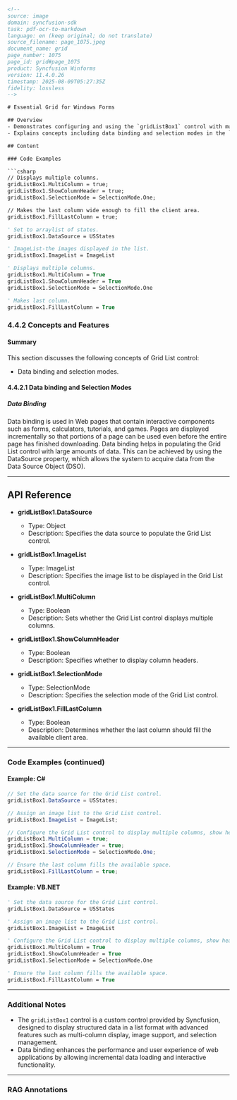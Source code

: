 ```html
<!-- 
source: image
domain: syncfusion-sdk
task: pdf-ocr-to-markdown
language: en (keep original; do not translate)
source_filename: page_1075.jpeg
document_name: grid
page_number: 1075
page_id: grid#page_1075
product: Syncfusion Winforms
version: 11.4.0.26
timestamp: 2025-08-09T05:27:35Z
fidelity: lossless
-->

# Essential Grid for Windows Forms

## Overview
- Demonstrates configuring and using the `gridListBox1` control with multiple columns, showing headers, handling selection, and filling the last column.
- Explains concepts including data binding and selection modes in the `Grid List` control.

## Content

### Code Examples

```csharp
// Displays multiple columns.
gridListBox1.MultiColumn = true;
gridListBox1.ShowColumnHeader = true;
gridListBox1.SelectionMode = SelectionMode.One;

// Makes the last column wide enough to fill the client area.
gridListBox1.FillLastColumn = true;
```

```vb
' Set to arraylist of states.
gridListBox1.DataSource = USStates

' ImageList-the images displayed in the list.
gridListBox1.ImageList = ImageList

' Displays multiple columns.
gridListBox1.MultiColumn = True
gridListBox1.ShowColumnHeader = True
gridListBox1.SelectionMode = SelectionMode.One

' Makes last column.
gridListBox1.FillLastColumn = True
```

### 4.4.2 Concepts and Features

#### Summary
This section discusses the following concepts of Grid List control:

- Data binding and selection modes.

#### 4.4.2.1 Data binding and Selection Modes

##### Data Binding

Data binding is used in Web pages that contain interactive components such as forms, calculators, tutorials, and games. Pages are displayed incrementally so that portions of a page can be used even before the entire page has finished downloading. Data binding helps in populating the Grid List control with large amounts of data. This can be achieved by using the DataSource property, which allows the system to acquire data from the Data Source Object (DSO).

---

## API Reference

- **gridListBox1.DataSource**
  - Type: Object
  - Description: Specifies the data source to populate the Grid List control.

- **gridListBox1.ImageList**
  - Type: ImageList
  - Description: Specifies the image list to be displayed in the Grid List control.

- **gridListBox1.MultiColumn**
  - Type: Boolean
  - Description: Sets whether the Grid List control displays multiple columns.

- **gridListBox1.ShowColumnHeader**
  - Type: Boolean
  - Description: Specifies whether to display column headers.

- **gridListBox1.SelectionMode**
  - Type: SelectionMode
  - Description: Specifies the selection mode of the Grid List control.

- **gridListBox1.FillLastColumn**
  - Type: Boolean
  - Description: Determines whether the last column should fill the available client area.

---

### Code Examples (continued)

#### Example: C#

```csharp
// Set the data source for the Grid List control.
gridListBox1.DataSource = USStates;

// Assign an image list to the Grid List control.
gridListBox1.ImageList = ImageList;

// Configure the Grid List control to display multiple columns, show headers, and set the selection mode.
gridListBox1.MultiColumn = true;
gridListBox1.ShowColumnHeader = true;
gridListBox1.SelectionMode = SelectionMode.One;

// Ensure the last column fills the available space.
gridListBox1.FillLastColumn = true;
```

#### Example: VB.NET

```vb
' Set the data source for the Grid List control.
gridListBox1.DataSource = USStates

' Assign an image list to the Grid List control.
gridListBox1.ImageList = ImageList

' Configure the Grid List control to display multiple columns, show headers, and set the selection mode.
gridListBox1.MultiColumn = True
gridListBox1.ShowColumnHeader = True
gridListBox1.SelectionMode = SelectionMode.One

' Ensure the last column fills the available space.
gridListBox1.FillLastColumn = True
```

---

### Additional Notes
- The `gridListBox1` control is a custom control provided by Syncfusion, designed to display structured data in a list format with advanced features such as multi-column display, image support, and selection management.
- Data binding enhances the performance and user experience of web applications by allowing incremental data loading and interactive functionality.

---

### RAG Annotations
<!-- tags: GridListControl, SelectionModes, DataBinding, WinForms, SyncfusionSDK keywords: gridListView, multiColumn, showColumnHeader, selectionMode, fillLastColumn, DataSource, ImageList -->
```